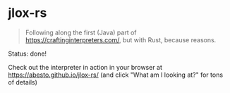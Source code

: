 # jlox-rs

> Following along the first (Java) part of https://craftinginterpreters.com/, but with Rust, because reasons.

Status: done!

Check out the interpreter in action in your browser at https://abesto.github.io/jlox-rs/ (and click "What am I looking at?" for tons of details)
